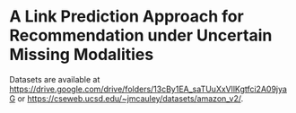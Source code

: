 # A Link Prediction Approach for Recommendation under Uncertain Missing Modalities

Datasets are available at https://drive.google.com/drive/folders/13cBy1EA_saTUuXxVllKgtfci2A09jyaG or https://cseweb.ucsd.edu/~jmcauley/datasets/amazon_v2/.
